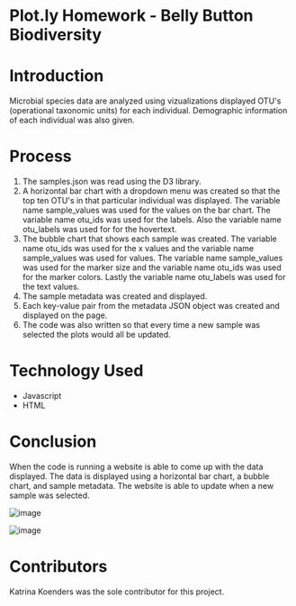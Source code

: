 # Plot.ly Homework - Belly Button Biodiversity

# Introduction
Microbial species data are analyzed using vizualizations displayed OTU's (operational taxonomic units) for each individual. Demographic information of each individual was also given. 

# Process
1. The samples.json was read using the D3 library. 
2. A horizontal bar chart with a dropdown menu was created so that the top ten OTU's in that particular individual was displayed. The variable name sample_values was used for the values on the bar chart. The variable name otu_ids was used for the labels. Also the variable name otu_labels was used for for the hovertext. 
3. The bubble chart that shows each sample was created. The variable name otu_ids was used for the x values and the variable name sample_values was used for values. The variable name sample_values was used for the marker size and the variable name otu_ids was used for the marker colors. Lastly the variable name otu_labels was used for the text values.
4. The sample metadata was created and displayed. 
5. Each key-value pair from the metadata JSON object was created and displayed on the page. 
6. The code was also written so that every time a new sample was selected the plots would all be updated. 

# Technology Used
* Javascript
* HTML

# Conclusion
When the code is running a website is able to come up with the data displayed. The data is displayed using a horizontal bar chart, a bubble chart, and sample metadata. The website is able to update when a new sample was selected. 

![image](https://user-images.githubusercontent.com/57878641/87359212-fce01c00-c52c-11ea-9647-0650ababa5ba.png)


![image](https://user-images.githubusercontent.com/57878641/87359528-98718c80-c52d-11ea-9c8b-7aede2e6a051.png)

# Contributors
Katrina Koenders was the sole contributor for this project. 
